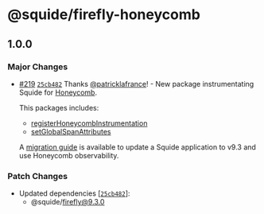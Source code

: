 # @squide/firefly-honeycomb

## 1.0.0

### Major Changes

- [#219](https://github.com/gsoft-inc/wl-squide/pull/219) [`25cb482`](https://github.com/gsoft-inc/wl-squide/commit/25cb482779ee280f3f7109de4607b92dcfeef7f3) Thanks [@patricklafrance](https://github.com/patricklafrance)! - New package instrumentating Squide for [Honeycomb](https://www.honeycomb.io/).

  This packages includes:

  - [registerHoneycombInstrumentation](https://gsoft-inc.github.io/wl-squide/reference/honeycomb/registerhoneycombinstrumentation/)
  - [setGlobalSpanAttributes](https://gsoft-inc.github.io/wl-squide/reference/honeycomb/setglobalspanattributes/)

  A [migration guide](https://gsoft-inc.github.io/wl-squide/upgrading/migrate-to-firefly-v9.3) is available to update a Squide application to v9.3 and use Honeycomb observability.

### Patch Changes

- Updated dependencies [[`25cb482`](https://github.com/gsoft-inc/wl-squide/commit/25cb482779ee280f3f7109de4607b92dcfeef7f3)]:
  - @squide/firefly@9.3.0
